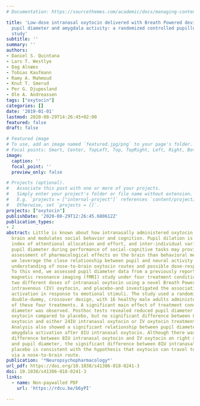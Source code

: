```yaml
---
# Documentation: https://sourcethemes.com/academic/docs/managing-content/

title: 'Low-dose intranasal oxytocin delivered with Breath Powered device modulates
  pupil diameter and amygdala activity: a randomized controlled pupillometry and fMRI
  study'
subtitle: ''
summary: ''
authors:
- Daniel S. Quintana
- Lars T. Westlye
- Dag Alnæes
- Tobias Kaufmann
- Ramy A. Mahmoud
- Knut T. Smerud
- Per G. Djupesland
- Ole A. Andreassen
tags: ["oxytocin"]
categories: []
date: '2019-01-01'
lastmod: 2020-08-29T14:26:45+02:00
featured: false
draft: false

# Featured image
# To use, add an image named `featured.jpg/png` to your page's folder.
# Focal points: Smart, Center, TopLeft, Top, TopRight, Left, Right, BottomLeft, Bottom, BottomRight.
image:
  caption: ''
  focal_point: ''
  preview_only: false

# Projects (optional).
#   Associate this post with one or more of your projects.
#   Simply enter your project's folder or file name without extension.
#   E.g. `projects = ["internal-project"]` references `content/project/deep-learning/index.md`.
#   Otherwise, set `projects = []`.
projects: ["oxytocin"]
publishDate: '2020-08-29T12:26:45.680612Z'
publication_types:
- 2
abstract: Little is known about how intranasally administered oxytocin reaches the
  brain and modulates social behavior and cognition. Pupil dilation is a sensitive
  index of attentional allocation and effort, and inter-individual variability in
  pupil diameter during performance of social-cognitive tasks may provide a better
  assessment of pharmacological effects on the brain than behavioral measures. Here,
  we leverage the close relationship between pupil and neural activity to inform our
  understanding of nose-to-brain oxytocin routes and possible dose-response relationships.
  To this end, we assessed pupil diameter data from a previously reported functional
  magnetic resonance imaging (fMRI) study under four treatment conditions-including
  two different doses of intranasal oxytocin using a novel Breath Powered nasal device,
  intravenous (IV) oxytocin, and placebo-and investigated the association with amygdala
  activation in response to emotional stimuli. The study used a randomized, double-blind,
  double-dummy, crossover design, with 16 healthy male adults administering a single-dose
  of these four treatments. A significant main effect of treatment condition on pupil
  diameter was observed. Posthoc tests revealed reduced pupil diameter after 8IU intranasal
  oxytocin compared to placebo, but no significant difference between 8IU intranasal
  oxytocin and either 24IU intranasal oxytocin or IV oxytocin treatment conditions.
  Analysis also showed a significant relationship between pupil diameter and right
  amygdala activation after 8IU intranasal oxytocin. Although there was no significant
  difference between 8IU intranasal oxytocin and IV oxytocin on right amygdala activity
  and pupil diameter, the significant difference between 8IU intranasal oxytocin and
  placebo is consistent with the hypothesis that oxytocin can travel to the brain
  via a nose-to-brain route.
publication: '*Neuropsychopharmacology*'
url_pdf: https://doi.org/10.1038/s41386-018-0241-3
doi: 10.1038/s41386-018-0241-3
links:
  - name: Non-paywalled PDF
    url: 'https://rdcu.be/b6yPI'

---
```

